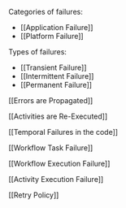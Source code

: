Categories of failures:
- [[Application Failure]]
- [[Platform Failure]]

Types of failures:
- [[Transient Failure]]
- [[Intermittent Failure]]
- [[Permanent Failure]]

[[Errors are Propagated]]

[[Activities are Re-Executed]]

[[Temporal Failures in the code]]

[[Workflow Task Failure]]

[[Workflow Execution Failure]]

[[Activity Execution Failure]]

[[Retry Policy]]